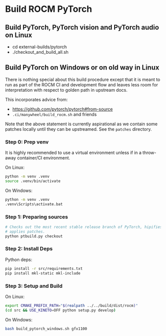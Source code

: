 # Build ROCM PyTorch

## Build PyTorch, PyTorch vision and PyTorch audio on Linux

- cd external-builds/pytorch
- ./checkout_and_build_all.sh

## Build PyTorch on Windows or on old way in Linux

There is nothing special about this build procedure except that it is meant
to run as part of the ROCM CI and development flow and leaves less room for
interpretation with respect to golden path in upstream docs.

This incorporates advice from:

- https://github.com/pytorch/pytorch#from-source
- `.ci/manywheel/build_rocm.sh` and friends

Note that the above statement is currently aspirational as we contain some
patches locally until they can be upstreamed. See the `patches` directory.

### Step 0: Prep venv

It is highly recommended to use a virtual environment unless if in a throw-away
container/CI environment.

On Linux:

```bash
python -m venv .venv
source .venv/bin/activate
```

On Windows:

```bash
python -m venv .venv
.venv\Scripts\activate.bat
```

### Step 1: Preparing sources

```bash
# Checks out the most recent stable release branch of PyTorch, hipifies and
# applies patches.
python ptbuild.py checkout
```

### Step 2: Install Deps

Python deps:

```bash
pip install -r src/requirements.txt
pip install mkl-static mkl-include
```

### Step 3: Setup and Build

On Linux:

```bash
export CMAKE_PREFIX_PATH="$(realpath ../../build/dist/rocm)"
(cd src && USE_KINETO=OFF python setup.py develop)
```

On Windows:

```bash
bash build_pytorch_windows.sh gfx1100
```

